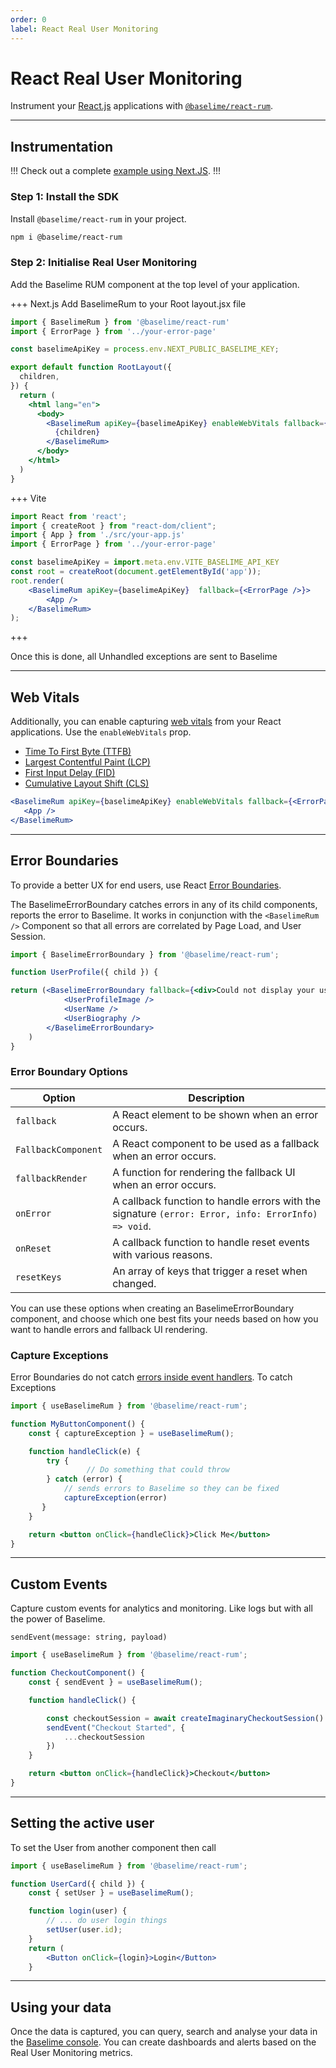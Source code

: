 ```yaml
---
order: 0
label: React Real User Monitoring
---
```

# React Real User Monitoring

Instrument your [React.js](https://react.dev/) applications with [`@baselime/react-rum`](https://www.npmjs.com/package/@baselime/react-rum). 

---


## Instrumentation

!!!
Check out a complete [example using Next.JS](https://github.com/baselime/react-rum/tree/main/example).
!!!

### Step 1: Install the SDK


Install `@baselime/react-rum` in your project.

```bash # :icon-terminal: terminal
npm i @baselime/react-rum
```

### Step 2: Initialise Real User Monitoring

Add the Baselime RUM component at the top level of your application.

+++ Next.js
Add BaselimeRum to your Root layout.jsx file

```jsx #12-14 :icon-code: app/layout.jsx 
import { BaselimeRum } from '@baselime/react-rum'
import { ErrorPage } from '../your-error-page'

const baselimeApiKey = process.env.NEXT_PUBLIC_BASELIME_KEY;

export default function RootLayout({
  children,
}) {
  return (
    <html lang="en">
      <body>
        <BaselimeRum apiKey={baselimeApiKey} enableWebVitals fallback={<ErrorPage />}>
          {children}
        </BaselimeRum>
      </body>
    </html>
  )
}


```
+++ Vite
```jsx #9-11 :icon-code: index.jsx
import React from 'react';
import { createRoot } from "react-dom/client";
import { App } from './src/your-app.js'
import { ErrorPage } from '../your-error-page'

const baselimeApiKey = import.meta.env.VITE_BASELIME_API_KEY
const root = createRoot(document.getElementById('app'));
root.render(
    <BaselimeRum apiKey={baselimeApiKey}  fallback={<ErrorPage />}> 
        <App />
    </BaselimeRum>
);
```
+++

Once this is done, all Unhandled exceptions are sent to Baselime

---
## Web Vitals

Additionally, you can enable capturing [web vitals](https://web.dev/vitals/) from your React applications. Use the `enableWebVitals` prop.

- [Time To First Byte (TTFB)](https://web.dev/ttfb/)
- [Largest Contentful Paint (LCP)](https://web.dev/lcp/)
- [First Input Delay (FID)](https://web.dev/fid/)
- [Cumulative Layout Shift (CLS)](https://web.dev/cls/)

```jsx !#1 :icon-code: index.jsx
<BaselimeRum apiKey={baselimeApiKey} enableWebVitals fallback={<ErrorPage />}>
   <App />
</BaselimeRum>
```
---


## Error Boundaries

To provide a better UX for end users, use React [Error Boundaries](https://legacy.reactjs.org/docs/error-boundaries.html#introducing-error-boundaries).

The BaselimeErrorBoundary catches errors in any of its child components, reports the error to Baselime. It works in conjunction with the `<BaselimeRum />` Component so that all errors are correlated by Page Load, and User Session.

```jsx #5 
import { BaselimeErrorBoundary } from '@baselime/react-rum';

function UserProfile({ child }) {

return (<BaselimeErrorBoundary fallback={<div>Could not display your user profile</div>}>
            <UserProfileImage />
            <UserName />
            <UserBiography />
        </BaselimeErrorBoundary>
    )
}
```

### Error Boundary Options

| Option                                 | Description                                                                                  |
|---------------------------------------|----------------------------------------------------------------------------------------------|
| `fallback`                            | A React element to be shown when an error occurs.                                          |
| `FallbackComponent`                   | A React component to be used as a fallback when an error occurs.                           |
| `fallbackRender`                      | A function for rendering the fallback UI when an error occurs.                              |
| `onError`                             | A callback function to handle errors with the signature `(error: Error, info: ErrorInfo) => void`. |
| `onReset`                             | A callback function to handle reset events with various reasons.                             |
| `resetKeys`                           | An array of keys that trigger a reset when changed.                                         |


You can use these options when creating an BaselimeErrorBoundary component, and choose which one best fits your needs based on how you want to handle errors and fallback UI rendering.

### Capture Exceptions

Error Boundaries do not catch [errors inside event handlers](https://legacy.reactjs.org/docs/error-boundaries.html#how-about-event-handlers). To catch Exceptions 

```jsx #10-11 :icon-code:
import { useBaselimeRum } from '@baselime/react-rum';

function MyButtonComponent() {
    const { captureException } = useBaselimeRum();

    function handleClick(e) {
        try { 
                 // Do something that could throw  
        } catch (error) {
            // sends errors to Baselime so they can be fixed   
            captureException(error)
       }
    }

    return <button onClick={handleClick}>Click Me</button>
}
```
---

## Custom Events

Capture custom events for analytics and monitoring. Like logs but with all the power of Baselime.

`sendEvent(message: string, payload)`

```jsx #9-11 :icon-code:
import { useBaselimeRum } from '@baselime/react-rum';

function CheckoutComponent() {
    const { sendEvent } = useBaselimeRum();

    function handleClick() {

        const checkoutSession = await createImaginaryCheckoutSession()
        sendEvent("Checkout Started", {
            ...checkoutSession
        })
    }

    return <button onClick={handleClick}>Checkout</button>
}

```

---
## Setting the active user

To set the User from another component then call

```jsx #8 :icon-code:
import { useBaselimeRum } from '@baselime/react-rum';

function UserCard({ child }) {
    const { setUser } = useBaselimeRum();

    function login(user) {
        // ... do user login things
        setUser(user.id);
    }
    return (
        <Button onClick={login}>Login</Button>
    }
```

---

## Using your data

Once the data is captured, you can query, search and analyse your data in the [Baselime console](https://console.baselime.io). You can create dashboards and alerts based on the Real User Monitoring metrics.